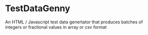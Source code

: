 # TestDataGenny
An HTML / Javascript test data genertator that produces batches of integers or fractional values in array or csv format

